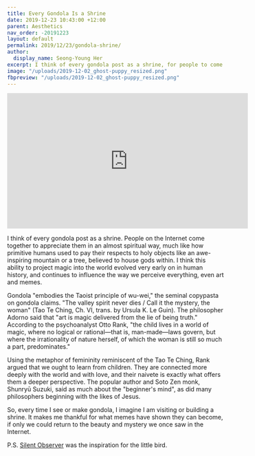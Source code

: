 ```yaml
---
title: Every Gondola Is a Shrine
date: 2019-12-23 10:43:00 +12:00
parent: Aesthetics
nav_order: -20191223
layout: default
permalink: 2019/12/23/gondola-shrine/
author:
  display_name: Seong-Young Her
excerpt: I think of every gondola post as a shrine, for people to come together and appreciate them in a spiritual way.
image: "/uploads/2019-12-02_ghost-puppy_resized.png"
fbpreview: "/uploads/2019-12-02_ghost-puppy_resized.png"
---
```


<iframe width="560" height="315" src="https://www.youtube.com/embed/kLqdn7tbIbM" title="YouTube video player" frameborder="0" allow="accelerometer; autoplay; clipboard-write; encrypted-media; gyroscope; picture-in-picture" allowfullscreen></iframe>

I think of every gondola post as a shrine. People on the Internet come together to appreciate them in an almost spiritual way, much like how primitive humans used to pay their respects to holy objects like an awe-inspiring mountain or a tree, believed to house gods within. I think this ability to project magic into the world evolved very early on in human history, and continues to influence the way we perceive everything, even art and memes.

Gondola "embodies the Taoist principle of wu-wei," the seminal copypasta on gondola claims. "The valley spirit never dies / Call it the mystery, the woman" (Tao Te Ching, Ch. VI, trans. by Ursula K. Le Guin). The philosopher Adorno said that "art is magic delivered from the lie of being truth." According to the psychoanalyst Otto Rank, "the child lives in a world of magic, where no logical or rational—that is, man-made—laws govern, but where the irrationality of nature herself, of which the woman is still so much a part, predominates." 

Using the metaphor of femininity reminiscent of the Tao Te Ching, Rank argued that we ought to learn from children. They are connected more deeply with the world and with love, and their naivete is exactly what offers them a deeper perspective. The popular author and Soto Zen monk, Shunryū Suzuki, said as much about the "beginner's mind", as did many philosophers beginning with the likes of Jesus. 

So, every time I see or make gondola, I imagine I am visiting or building a shrine. It makes me thankful for what memes have shown they can become, if only we could return to the beauty and mystery we once saw in the Internet.

P.S. [Silent Observer](https://gondola.space/art.html) was the inspiration for the little bird.